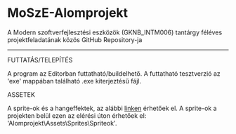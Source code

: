 # MoSzE-Alomprojekt
A Modern szoftverfejlesztési eszközök (GKNB_INTM006) tantárgy féléves projektfeladatának közös GitHub Repository-ja

---
FUTTATÁS/TELEPÍTÉS

A program az Editorban futtatható/buildelhető.
A futtatható tesztverzió az 'exe' mappában található .exe kiterjeztésű fájl.

ASSETEK

A sprite-ok és a hangeffektek, az alábbi [linken](https://drive.google.com/drive/folders/1DHKS8r9VeH_RksP4r9xgj3aoy9PINb3Z?usp=drive_link) érhetőek el.
A sprite-ok a projekten belül ezen az elérési úton érhetőek el: 'Alomprojekt\Assets\Sprites\Spriteok'.
